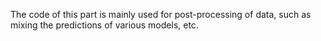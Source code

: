 The code of this part is mainly used for post-processing of data, such as mixing the predictions of various models, etc.
